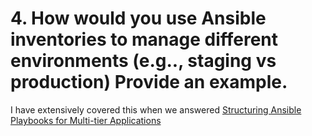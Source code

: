 # 4. How would you use Ansible inventories to manage different environments (e.g.., staging vs production) Provide an example.

I have extensively covered this when we answered [Structuring Ansible Playbooks for Multi-tier Applications](README.playbooks.muilti-teir-application.md#2-given-a-multi-tier-application-describe-how-you-would-structure-your-ansible-playbooks-and-roles-for-maximum-reusability-and-maintainability)